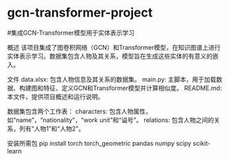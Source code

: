 # gcn-transformer-project
#集成GCN-Transformer模型用于实体表示学习

概述
该项目集成了图卷积网络（GCN）和Transformer模型，在知识图谱上进行实体表示学习。数据集包含人物及其关系，模型旨在生成这些实体的有意义的嵌入。

文件
data.xlsx: 包含人物信息及其关系的数据集。
main.py: 主脚本，用于加载数据、构建图和特征、定义GCN和Transformer模型并计算相似度。
README.md: 本文件，提供项目概述和运行说明。


数据集包含两个工作表：
characters: 包含人物属性，如“name”，“nationality”，“work unit”和“谥号”。
relations: 包含人物之间的关系，列有“人物1”和“人物2”。

安装所需包
pip install torch torch_geometric pandas numpy scipy scikit-learn

